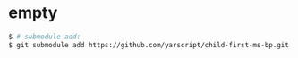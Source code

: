 # empty

```sh
$ # submodule add:
$ git submodule add https://github.com/yarscript/child-first-ms-bp.git child-first-ms-bp
```

